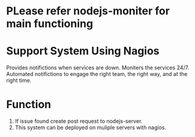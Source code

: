 # PLease refer nodejs-moniter for main functioning

# Support System Using Nagios
Provides notifictions when services are down.
Moniters the services 24/7.
Automated notifictions to engage the right team, the right way, and at the right time.

# Function
1. If issue found create post request to nodejs-server.
2. This system can be deployed on muliple servers with nagios.
